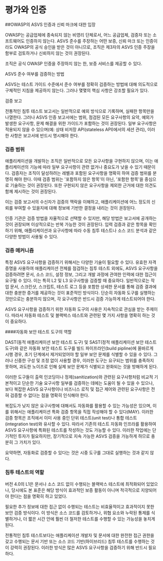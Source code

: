 # 평가와 인증

##OWASP의 ASVS 인증과 신뢰 마크에 대한 입장

OWASP는 공급업체에 종속되지 않는 비영리 단체로서, 어느 공급업체, 검증자 또는 소프트웨어도 인증하지 않는다. ASVS 준수를 주장하는 어떤 보증, 신뢰 마크 또는 인증이라도 OWASP의 공식 승인을 받은 것이 아니므로, 조직은 제3자의 ASVS 인증 주장을 함부로 검토하거나 신뢰하지 않는 것이 권장된다.

조직은 공식 OWASP 인증을 주장하지 않는 한, 보증 서비스를 제공할 수 있다.

ASVS 준수 여부를 검증하는 방법

ASVS는 테스트 가이드 수준에서 준수 여부를 정확히 검증하는 방법에 대해 의도적으로 구체적인 지침을 제공하지 않는다. 그러나 몇몇의 핵심 사항은 강조할 필요가 있다.

검증 보고

전통적인 침투 테스트 보고서는 일반적으로 예외 방식으로 기록하며, 실패한 항목만을 나열한다. 그러나 ASVS 인증 보고서에는 범위, 점검된 모든 요구사항의 요약, 예외가 발생한 요구사항, 문제 해결을 위한 가이드가 포함하는 것이 권장된다. 일부 요구사항은 적용되지 않을 수 있으며(예: 상태 비저장 API(stateless API)에서의 세션 관리), 이러한 사항은 보고서에 반드시 명시해야 한다.

### 검증 범위

애플리케이션을 개발하는 조직은 일반적으로 모든 요구사항을 구현하지 않으며, 이는 애플리케이션의 기능에 따라 일부 요구사항이 관련 없거나 중요도가 낮을 수 있기 때문이다. 검증자는 조직이 달성하려는 레벨과 포함된 요구사항을 명확히 하여 검증 범위를 분명히 해야 한다. 이때 검증 범위는 '포함하지 않은 항목'이 아닌, '포함한 항목'을 중심으로 기술하는 것이 권장된다. 또한 구현되지 않은 요구사항을 제외한 근거에 대한 의견도 함께 제시하는 것이 권장된다.

이는 검증 보고서의 수신자가 검증의 맥락을 이해하고, 애플리케이션에 어느 정도의 신뢰를 부여할 수 있을지에 대해 정보에 기반한 결정을 내리는 것이 권장된다.

인증 기관은 검증 방법을 자율적으로 선택할 수 있지만, 해당 방법은 보고서에 공개하는 것이 권장되며 이상적으로는 반복 가능한 것이 권장된다. 입력 검증과 같은 항목을 확인하기 위해, 애플리케이션과 요구사항에 따라 수동 침투 테스트나 소스 코드 분석과 같은 다양한 방법이 사용될 수 있다.

### 검증 메커니즘

특정 ASVS 요구사항을 검증하기 위해서는 다양한 기술이 필요할 수 있다. 유효한 자격 증명을 사용하여 애플리케이션 전체를 점검하는 침투 테스트 외에도, ASVS 요구사항을 검증하려면 문서, 소스 코드, 설정 정보, 그리고 개발 과정에 관여한 인력에 대한 접근이 요구될 수 있다. 이는 특히 L2 및 L3 요구사항을 검증할 때 중요하다. 일반적으로는 작업 문서, 스크린샷, 스크립트, 테스트 로그 등을 포함한 상세한 문서를 통해 검증 결과에 대한 충분한 증거를 제공하는 것이 표준적인 방식이다. 단순히 자동화 도구를 실행하는 것만으로는 충분하지 않으며, 각 요구사항은 반드시 검증 가능하게 테스트되어야 한다.

ASVS 요구사항을 검증하기 위한 자동화 도구의 사용은 지속적으로 관심을 받는 주제이다. 따라서 자동화 테스트 및 블랙박스 테스트와 관련된 몇 가지 사항을 명확히 하는 것이 중요하다.

####자동화 보안 테스트 도구의 역할

DAST(동적 애플리케이션 보안 테스트 도구) 및 SAST(정적 애플리케이션 보안 테스트 도구)와 같은 자동화 보안 테스트 도구를 빌드 파이프라인(build pipline)에 올바르게 시행 경우, 초기 단계에서 제거되었어야 할 일부 보안 문제를 식별할 수 있을 수 있다. 그러나 신중한 구성 및 조정 없이 사용할 경우, 이러한 도구는 요구되는 범위를 충족하지 못하며, 과도한 노이즈로 인해 실제 보안 문제가 식별되고 완화되는 것을 방해하게 된다.

이러한 도구들이 출력 인코딩이나 정제(sanitization)와 관련된 요구사항처럼 비교적 기본적이고 단순한 기술 요구사항 일부를 검증하는 데에는 도움이 될 수 있을 수 있으나, 보다 복잡한 ASVS 요구사항이나 비즈니스 로직 및 접근 제어와 관련된 요구사항은 전혀 검증할 수 없다는 점을 명확히 인식해야 한다.

복잡도가 낮지 않은 요구사항에 대해서도 자동화를 활용할 수 있는 가능성은 있으며, 이를 위해서는 애플리케이션 특화 검증 항목을 직접 작성해야 할 수 있다(MAY). 이러한 검증 항목은 조직에서 이미 사용 중인 단위 테스트(unit test)나 통합 테스트(integration test)와 유사할 수 있다. 따라서 기존의 테스트 자동화 인프라를 활용하여 ASVS 요구사항에 특화된 테스트를 작성하는 것도 가능할 수 있다. 이러한 작업에는 단기적인 투자가 필요하지만, 장기적으로 지속 가능한 ASVS 검증을 가능하게 하므로 충분히 그 가치가 있다.

요약하면, 자동화로 검증할 수 있다는 것은 시중 도구를 그대로 실행하는 것과 같지 않다.

### 침투 테스트의 역할

버전 4.0의 L1은 문서나 소스 코드 없이 수행되는 블랙박스 테스트에 최적화되어 있었으나, 당시에도 본 표준은 해당 방식이 효과적인 보증 활동이 아니며 적극적으로 지양되어야 한다는 점을 명확히 하고 있었다.

필요한 추가 정보에 대한 접근 없이 수행되는 테스트는 비효율적이고 효과적이지 못한 보안 검증 방식이다. 이 방식은 소스 코드를 검토하거나, 위협 요소와 누락된 통제를 식별하거나, 더 짧은 시간 안에 훨씬 더 철저한 테스트를 수행할 수 있는 가능성을 놓치게 된다.

전통적인 침투 테스트보다는 애플리케이션 개발자 및 문서에 대한 완전한 접근 권한을 갖고 수행되는 문서 기반 또는 소스 코드 기반(하이브리드) 침투 테스트를 수행하는 것이 강력히 권장된다. 이러한 방식은 많은 ASVS 요구사항을 검증하기 위해 반드시 필요하다.
